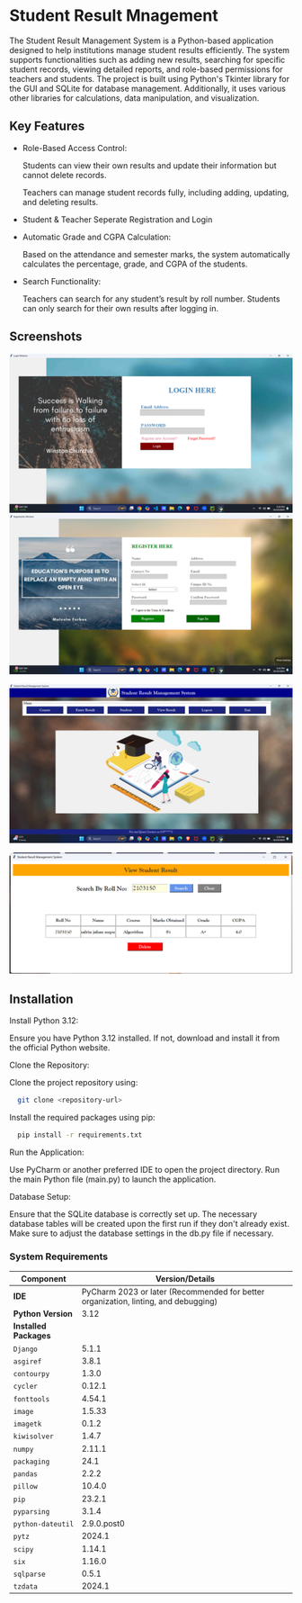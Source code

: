 
# Student Result Mnagement
 

The Student Result Management System is a Python-based application designed to help institutions manage student results efficiently. The system supports functionalities such as adding new results, searching for specific student records, viewing detailed reports, and role-based permissions for teachers and students. The project is built using Python's Tkinter library for the GUI and SQLite for database management. Additionally, it uses various other libraries for calculations, data manipulation, and visualization.


## Key Features

- Role-Based Access Control:

  Students can view their own results and update their information  but cannot delete records.

  Teachers can manage student records fully, including adding, updating, and deleting results.
- Student & Teacher Seperate Registration and Login
- Automatic Grade and CGPA Calculation:
   
   Based on the attendance and semester marks, the system automatically calculates the percentage, grade, and CGPA of the students.
- Search Functionality:

  Teachers can search for any student’s result by roll number.   Students can only search for their own results after logging in.




## Screenshots
![image alt](https://github.com/SamihaNowshin123/student_result_Management/blob/3b47dac611fe87ca69ac6e7da1b0bc98542f8a2e/ScreenshotFolder/Screenshot%20(270).png)
![image alt](https://github.com/SamihaNowshin123/student_result_Management/blob/de663e7fa36ae4c18d7e5097fe00435e81aae08e/ScreenshotFolder/Screenshot%20(271).png)

![image alt](https://github.com/SamihaNowshin123/student_result_Management/blob/de663e7fa36ae4c18d7e5097fe00435e81aae08e/ScreenshotFolder/Screenshot%20(273).png)

![image alt](https://github.com/SamihaNowshin123/student_result_Management/blob/297fd69a0c9031eff5f48f4ce916ce3e76ee52fc/ScreenshotFolder/Screenshot%202024-10-25%20010100.png)


## Installation

Install Python 3.12:

Ensure you have Python 3.12 installed. If not, download and install it from the official Python website.

Clone the Repository:

Clone the project repository using:

```bash
  git clone <repository-url>
```


Install the required packages using pip: 
```bash
  pip install -r requirements.txt
```

Run the Application:

Use PyCharm or another preferred IDE to open the project directory. Run the main Python file (main.py) to launch the application.

Database Setup:

Ensure that the SQLite database is correctly set up. The necessary database tables will be created upon the first run if they don't already exist. Make sure to adjust the database settings in the db.py file if necessary.


### System Requirements

| Component            | Version/Details                                                                 |
|----------------------|---------------------------------------------------------------------------------|
| **IDE**              | PyCharm 2023 or later (Recommended for better organization, linting, and debugging) |
| **Python Version**   | 3.12                                                                            |
| **Installed Packages** |                                                                               |
| `Django`             | 5.1.1                                                                           |
| `asgiref`            | 3.8.1                                                                           |
| `contourpy`          | 1.3.0                                                                           |
| `cycler`             | 0.12.1                                                                          |
| `fonttools`          | 4.54.1                                                                          |
| `image`              | 1.5.33                                                                          |
| `imagetk`            | 0.1.2                                                                           |
| `kiwisolver`         | 1.4.7                                                                           |
| `numpy`              | 2.11.1                                                                          |
| `packaging`          | 24.1                                                                            |
| `pandas`             | 2.2.2                                                                           |
| `pillow`             | 10.4.0                                                                          |
| `pip`                | 23.2.1                                                                          |
| `pyparsing`          | 3.1.4                                                                           |
| `python-dateutil`    | 2.9.0.post0                                                                     |
| `pytz`               | 2024.1                                                                          |
| `scipy`              | 1.14.1                                                                          |
| `six`                | 1.16.0                                                                          |
| `sqlparse`           | 0.5.1                                                                           |
| `tzdata`             | 2024.1                                                                          |


